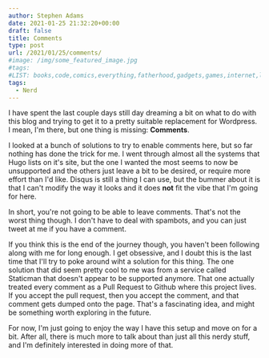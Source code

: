 ```yaml
---
author: Stephen Adams
date: 2021-01-25 21:32:20+00:00
draft: false
title: Comments
type: post
url: /2021/01/25/comments/
#image: /img/some_featured_image.jpg
#tags:
#LIST: books,code,comics,everything,fatherhood,gadgets,games,internet,life,movies,music,nerd,podcasting,politics,random,science,tech,tv,video,work,writing
tags:
  - Nerd
---
```


I have spent the last couple days still day dreaming a bit on what to do with this blog and trying to get it to a pretty suitable replacement for Wordpress. I mean, I'm there, but one thing is missing: **Comments**.

I looked at a bunch of solutions to try to enable comments here, but so far nothing has done the trick for me. I went through almost all the systems that Hugo lists on it's site, but the one I wanted the most seems to now be unsupported and the others just leave a bit to be desired, or require more effort than I'd like. Disqus is still a thing I can use, but the bummer about it is that I can't modify the way it looks and it does **not** fit the vibe that I'm going for here. 

In short, you're not going to be able to leave comments. That's not the worst thing though. I don't have to deal with spambots, and you can just tweet at me if you have a comment.

If you think this is the end of the journey though, you haven't been following along with me for long enough. I get obsessive, and I doubt this is the last time that I'll try to poke around wiht a solution for this thing. The one solution that did seem pretty cool to me was from a service called Staticman that doesn't appear to be supported anymore. That one actually treated every comment as a Pull Request to Github where this project lives. If you accept the pull request, then you accept the comment, and that comment gets dumped onto the page. That's a fascinating idea, and might be something worth exploring in the future. 

For now, I'm just going to enjoy the way I have this setup and move on for a bit. After all, there is much more to talk about than just all this nerdy stuff, and I'm definitely interested in doing more of that. 